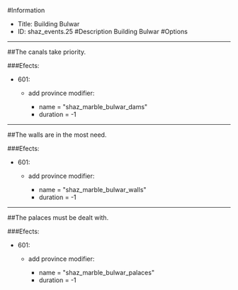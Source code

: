 #Information
 - Title: Building Bulwar
 - ID: shaz_events.25
#Description
Building Bulwar
#Options

___
##The canals take priority.

###Efects:<ul><li>601:</li><ul><li>add province modifier:</li><ul><li>name = "shaz_marble_bulwar_dams"</li><li>duration = -1</li></ul></ul></ul>

___
##The walls are in the most need.

###Efects:<ul><li>601:</li><ul><li>add province modifier:</li><ul><li>name = "shaz_marble_bulwar_walls"</li><li>duration = -1</li></ul></ul></ul>

___
##The palaces must be dealt with.

###Efects:<ul><li>601:</li><ul><li>add province modifier:</li><ul><li>name = "shaz_marble_bulwar_palaces"</li><li>duration = -1</li></ul></ul></ul>
